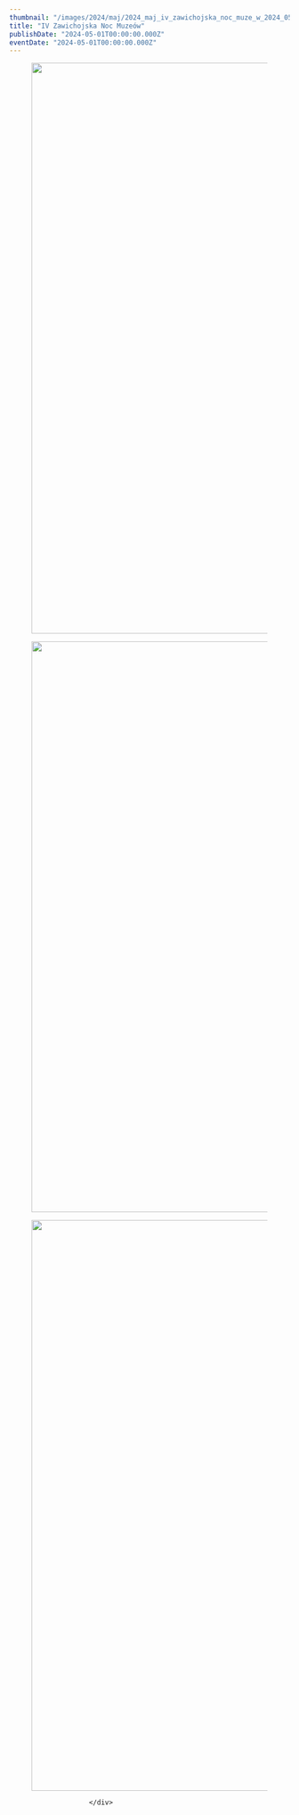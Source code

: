 ```yaml
---
thumbnail: "/images/2024/maj/2024_maj_iv_zawichojska_noc_muze_w_2024_05_iv_zawichojska_noc_muze_w_noc-muzeow-2024-2-725x1024.jpg"
title: "IV Zawichojska Noc Muzeów"
publishDate: "2024-05-01T00:00:00.000Z"
eventDate: "2024-05-01T00:00:00.000Z"
---
```


<div class="entry-content">
							
							
<figure class="wp-block-image size-large"><a href="http://mgok-zawichost.pl/wp-content/uploads/2024/05/noc-muzeow-2024-2-scaled.jpg"><img fetchpriority="high" decoding="async" width="725" height="1024" src="/images/2024/maj/2024_maj_iv_zawichojska_noc_muze_w_2024_05_iv_zawichojska_noc_muze_w_noc-muzeow-2024-2-725x1024.jpg" alt="" class="wp-image-10517" srcset="/images/2024/maj/2024_maj_iv_zawichojska_noc_muze_w_2024_05_iv_zawichojska_noc_muze_w_noc-muzeow-2024-2-725x1024.jpg 725w, /images/2024/maj/noc-muzeow-2024-2-213x300.jpg 213w, /images/2024/maj/noc-muzeow-2024-2-768x1084.jpg 768w, /images/2024/maj/noc-muzeow-2024-2-1088x1536.jpg 1088w, /images/2024/maj/noc-muzeow-2024-2-1451x2048.jpg 1451w, /images/2024/maj/noc-muzeow-2024-2-scaled.jpg 1813w" sizes="(max-width: 725px) 100vw, 725px"></a></figure>



<figure class="wp-block-image size-large"><a href="http://mgok-zawichost.pl/wp-content/uploads/2024/05/noc-muzeow-2024-ST2-scaled.jpg"><img decoding="async" width="723" height="1024" src="/images/2024/maj/2024_maj_iv_zawichojska_noc_muze_w_2024_05_iv_zawichojska_noc_muze_w_noc-muzeow-2024-ST2-723x1024.jpg" alt="" class="wp-image-10518" srcset="/images/2024/maj/2024_maj_iv_zawichojska_noc_muze_w_2024_05_iv_zawichojska_noc_muze_w_noc-muzeow-2024-ST2-723x1024.jpg 723w, /images/2024/maj/noc-muzeow-2024-ST2-212x300.jpg 212w, /images/2024/maj/noc-muzeow-2024-ST2-768x1088.jpg 768w, /images/2024/maj/noc-muzeow-2024-ST2-1084x1536.jpg 1084w, /images/2024/maj/noc-muzeow-2024-ST2-1446x2048.jpg 1446w, /images/2024/maj/noc-muzeow-2024-ST2-scaled.jpg 1807w" sizes="(max-width: 723px) 100vw, 723px"></a></figure>



<figure class="wp-block-image size-large"><a href="http://mgok-zawichost.pl/wp-content/uploads/2024/05/noc-muzeow-2024-ST3-scaled.jpg"><img decoding="async" width="723" height="1024" src="/images/2024/maj/2024_maj_iv_zawichojska_noc_muze_w_2024_05_iv_zawichojska_noc_muze_w_noc-muzeow-2024-ST3-723x1024.jpg" alt="" class="wp-image-10519" srcset="/images/2024/maj/2024_maj_iv_zawichojska_noc_muze_w_2024_05_iv_zawichojska_noc_muze_w_noc-muzeow-2024-ST3-723x1024.jpg 723w, /images/2024/maj/noc-muzeow-2024-ST3-212x300.jpg 212w, /images/2024/maj/noc-muzeow-2024-ST3-768x1088.jpg 768w, /images/2024/maj/noc-muzeow-2024-ST3-1084x1536.jpg 1084w, /images/2024/maj/noc-muzeow-2024-ST3-1446x2048.jpg 1446w, /images/2024/maj/noc-muzeow-2024-ST3-scaled.jpg 1807w" sizes="(max-width: 723px) 100vw, 723px"></a></figure>
						
						</div>
